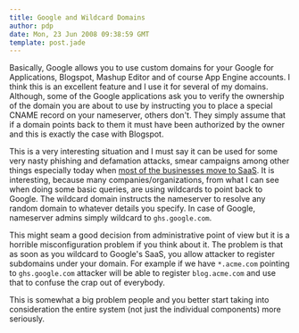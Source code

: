 ```yaml
---
title: Google and Wildcard Domains
author: pdp
date: Mon, 23 Jun 2008 09:38:59 GMT
template: post.jade
---
```


Basically, Google allows you to use custom domains for your Google for Applications, Blogspot, Mashup Editor and of course App Engine accounts. I think this is an excellent feature and I use it for several of my domains. Although, some of the Google applications ask you to verify the ownership of the domain you are about to use by instructing you to place a special CNAME record on your nameserver, others don't. They simply assume that if a domain points back to them it must have been authorized by the owner and this is exactly the case with Blogspot.

This is a very interesting situation and I must say it can be used for some very nasty phishing and defamation attacks, smear campaigns among other things especially today when [most of the businesses move to SaaS](/blog/most-attractive-targets-saas/). It is interesting, because many companies/organizations, from what I can see when doing some basic queries, are using wildcards to point back to Google. The wildcard domain instructs the nameserver to resolve any random domain to whatever details you specify. In case of Google, nameserver admins simply wildcard to `ghs.google.com`.

This might seam a good decision from administrative point of view but it is a horrible misconfiguration problem if you think about it. The problem is that as soon as you wildcard to Google's SaaS, you allow attacker to register subdomains under your domain. For example if we have `*.acme.com` pointing to `ghs.google.com` attacker will be able to register `blog.acme.com` and use that to confuse the crap out of everybody.

This is somewhat a big problem people and you better start taking into consideration the entire system (not just the individual components) more seriously.
